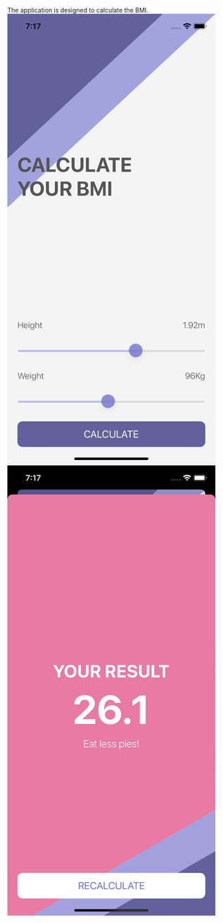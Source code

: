 The application is designed to calculate the BMI.
![alt text](screenshots/BMI_1.png "BMI")
![alt text](screenshots/BMI_2.png "BMI")

